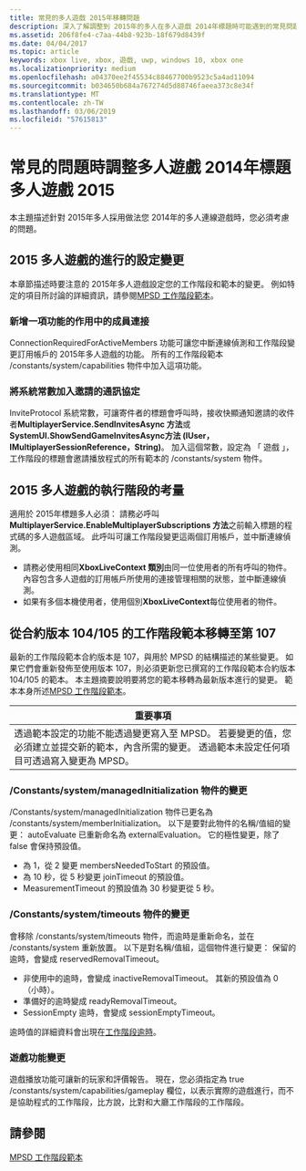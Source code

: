 ```yaml
---
title: 常見的多人遊戲 2015年移轉問題
description: 深入了解調整到 2015年的多人在多人遊戲 2014年標題時可能遇到的常見問題。
ms.assetid: 206f8fe4-c7aa-44b8-923b-18f679d8439f
ms.date: 04/04/2017
ms.topic: article
keywords: xbox live, xbox, 遊戲, uwp, windows 10, xbox one
ms.localizationpriority: medium
ms.openlocfilehash: a04370ee2f45534c88467700b9523c5a4ad11094
ms.sourcegitcommit: b034650b684a767274d5d88746faeea373c8e34f
ms.translationtype: MT
ms.contentlocale: zh-TW
ms.lasthandoff: 03/06/2019
ms.locfileid: "57615813"
---
```

# <a name="common-issues-when-adapting-your-multiplayer-2014-title-to-multiplayer-2015"></a>常見的問題時調整多人遊戲 2014年標題多人遊戲 2015

本主題描述針對 2015年多人採用做法您 2014年的多人連線遊戲時，您必須考慮的問題。


## <a name="configuration-changes-to-make-for-2015-multiplayer"></a>2015 多人遊戲的進行的設定變更

本章節描述時要注意的 2015年多人遊戲設定您的工作階段和範本的變更。 例如特定的項目所討論的詳細資訊，請參閱[MPSD 工作階段範本](multiplayer-session-directory.md)。

### <a name="add-a-capability-for-active-member-connection"></a>新增一項功能的作用中的成員連接

ConnectionRequiredForActiveMembers 功能可讓您中斷連線偵測和工作階段變更訂用帳戶的 2015年多人遊戲的功能。 所有的工作階段範本 /constants/system/capabilities 物件中加入這項功能。


### <a name="add-a-system-constant-for-invite-protocol"></a>將系統常數加入邀請的通訊協定

InviteProtocol 系統常數，可讓寄件者的標題會呼叫時，接收快顯通知邀請的收件者**MultiplayerService.SendInvitesAsync 方法**或**SystemUI.ShowSendGameInvitesAsync方法 (IUser，IMultiplayerSessionReference，String)**。 加入這個常數，設定為 「 遊戲 」，工作階段的標題會邀請播放程式的所有範本的 /constants/system 物件。


## <a name="runtime-considerations-for-2015-multiplayer"></a>2015 多人遊戲的執行階段的考量

適用於 2015年標題多人必須： 請務必呼叫**MultiplayerService.EnableMultiplayerSubscriptions 方法**之前輸入標題的程式碼的多人遊戲區域。 此呼叫可讓工作階段變更這兩個訂用帳戶，並中斷連線偵測。
-   請務必使用相同**XboxLiveContext 類別**由同一位使用者的所有呼叫的物件。 內容包含多人遊戲的訂用帳戶所使用的連接管理相關的狀態，並中斷連線偵測。
-   如果有多個本機使用者，使用個別**XboxLiveContext**每位使用者的物件。


## <a name="migrating-a-session-template-from-contract-version-104105-to-107"></a>從合約版本 104/105 的工作階段範本移轉至第 107

最新的工作階段範本合約版本是 107，與用於 MPSD 的結構描述的某些變更。 如果它們會重新發佈至使用版本 107，則必須更新您已撰寫的工作階段範本合約版本 104/105 的範本。 本主題摘要說明要將您的範本移轉為最新版本進行的變更。 範本本身所述[MPSD 工作階段範本](multiplayer-session-directory.md)。

| 重要事項                                                                                                                                                                                                                                                      |
|-----------------------------------------------------------------------------------------------------------------------------------------------------------------------------------------------------------------------------------------------------------------------------|
| 透過範本設定的功能不能透過變更寫入至 MPSD。 若要變更的值，您必須建立並提交新的範本，內含所需的變更。 透過範本未設定任何項目可透過寫入變更為 MPSD。 |


### <a name="changes-to-the-constantssystemmanagedinitialization-object"></a>/Constants/system/managedInitialization 物件的變更

/Constants/system/managedInitialization 物件已更名為 /constants/system/memberInitialization。 以下是要對此物件的名稱/值組的變更： autoEvaluate 已重新命名為 externalEvaluation。 它的極性變更，除了 false 會保持預設值。
-   為 1，從 2 變更 membersNeededToStart 的預設值。
-   為 10 秒，從 5 秒變更 joinTimeout 的預設值。
-   MeasurementTimeout 的預設值為 30 秒變更從 5 秒。


### <a name="changes-to-the-constantssystemtimeouts-object"></a>/Constants/system/timeouts 物件的變更

會移除 /constants/system/timeouts 物件，而逾時是重新命名，並在 /constants/system 重新放置。 以下是對名稱/值組，這個物件進行變更： 保留的逾時，會變成 reservedRemovalTimeout。
-   非使用中的逾時，會變成 inactiveRemovalTimeout。 其新的預設值為 0 （小時）。
-   準備好的逾時變成 readyRemovalTimeout。
-   SessionEmpty 逾時，會變成 sessionEmptyTimeout。

逾時值的詳細資料會出現在[工作階段逾時](mpsd-session-details.md)。


### <a name="change-to-the-game-play-capability"></a>遊戲功能變更

遊戲播放功能可讓新的玩家和評價報告。 現在，您必須指定為 true /constants/system/capabilities/gameplay 欄位，以表示實際的遊戲進行，而不是協助程式的工作階段，比方說，比對和大廳工作階段的工作階段。


## <a name="see-also"></a>請參閱

[MPSD 工作階段範本](mpsd-session-details.md)
